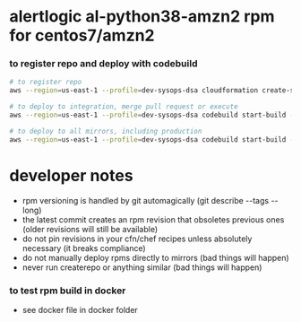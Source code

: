 # alertlogic al-python38-amzn2 rpm for centos7/amzn2

### to register repo and deploy with codebuild
```bash
# to register repo
aws --region=us-east-1 --profile=dev-sysops-dsa cloudformation create-stack --stack-name al-python38-amzn2 --template-body file://pipeline_cfn.yml --capabilities CAPABILITY_NAMED_IAM

# to deploy to integration, merge pull request or execute
aws --region=us-east-1 --profile=dev-sysops-dsa codebuild start-build --project-name al-python38-amzn2

# to deploy to all mirrors, including production
aws --region=us-east-1 --profile=dev-sysops-dsa codebuild start-build --project-name al-python38-amzn2 --environment-variables-override name=PROD_RELEASE,value=RFC,type=PLAINTEXT
```

# developer notes
* rpm versioning is handled by git automagically (git describe --tags --long)
* the latest commit creates an rpm revision that obsoletes previous ones (older revisions will still be available)
* do not pin revisions in your cfn/chef recipes unless absolutely necessary (it breaks compliance)
* do not manually deploy rpms directly to mirrors (bad things will happen)
* never run createrepo or anything similar (bad things will happen)

### to test rpm build in docker
* see docker file in docker folder
